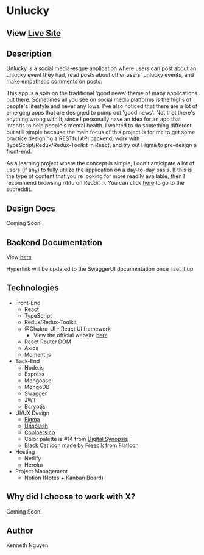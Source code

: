 # Unlucky

## View [Live Site](https://unlucky-social-media.netlify.app/)


## Description
Unlucky is a social media-esque application where users can post about an unlucky event they had, read posts about other users' unlucky events, and make empathetic comments on posts.

This app is a spin on the traditional 'good news' theme of many applications out there. Sometimes all you see on social media platforms is the highs of people's lifestyle and never any lows. I've also noticed that there are a lot of emerging apps that are designed to pump out 'good news'. Not that there's anything wrong with it, since I personally have an idea for an app that intends to help people's mental health. I wanted to do something different but still simple because the main focus of this project is for me to get some practice designing a RESTful API backend, work with TypeScript/Redux/Redux-Toolkit in React, and try out Figma to pre-design a front-end. 

As a learning project where the concept is simple, I don't anticipate a lot of users (if any) to fully utilize the application on a day-to-day basis. If this is the type of content that you're looking for more readily available, then I recommend browsing r/tifu on Reddit :). You can click [here](https://www.reddit.com/r/tifu/) to go to the subreddit.

## Design Docs
Coming Soon!

## Backend Documentation
View [here](https://unluckyapi.herokuapp.com/)

Hyperlink will be updated to the SwaggerUI documentation once I set it up

## Technologies
* Front-End
    * React
    * TypeScript
    * Redux/Redux-Toolkit
    * @Chakra-UI - React UI framework
        * View the official website [here](https://chakra-ui.com/)
    * React Router DOM
    * Axios
    * Moment.js
* Back-End
    * Node.js
    * Express
    * Mongoose
    * MongoDB
    * Swagger
    * JWT
    * Bcryptjs
* UI/UX Design
    * [Figma](https://www.figma.com/)
    * [Unsplash](https://unsplash.com/)
    * [Cooloers.co](Cooloers.co/image-picker)
    * Color palette is #14 from [Digital Synopsis](https://digitalsynopsis.com/design/color-combinations-palettes-schemes/)
    * Black Cat icon made by [Freepik](https://www.freepik.com) from [FlatIcon](https://www.flaticon.com)
* Hosting
    * Netlify
    * Heroku
* Project Management
    * Notion (Notes + Kanban Board)

## Why did I choose to work with X?
Coming Soon!

## Author
Kenneth Nguyen